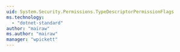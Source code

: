 ```yaml
---
uid: System.Security.Permissions.TypeDescriptorPermissionFlags
ms.technology: 
  - "dotnet-standard"
author: "mairaw"
ms.author: "mairaw"
manager: "wpickett"
---
```

